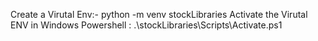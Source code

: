 Create a Virutal Env:- python -m venv stockLibraries
Activate the Virutal ENV in Windows Powershell : .\stockLibraries\Scripts\Activate.ps1
